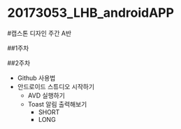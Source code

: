 # 20173053_LHB_androidAPP

#캡스톤 디자인 주간 A반

##1주차

##2주차
- Github 사용법
- 안드로이드 스튜디오 시작하기
  - AVD 실행하기
  - Toast 알림 출력해보기
    - SHORT
    - LONG
